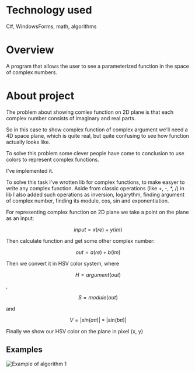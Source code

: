 # Technology used
C#, WindowsForms, math, algorithms

# Overview
A program that allows the user to see a parameterized function in the space of complex numbers.

# About project
The problem about showing comlex function on 2D plane is that each complex number consists of imaginary and real parts.

So in this case to show complex function of complex argument we'll need a 4D space plane, which is quite real, but quite confusing to see how function actually looks like.

To solve this problem some clever people have come to conclusion to use colors to represent complex functions.

I've implemented it.

To solve this task I've wrotten lib for complex functions, to make easyer to write any complex function. Aside from classic operations (like +, -, \*, \/) in lib I also added such operations as inversion, logarythm, finding argument of complex number, finding its module, cos, sin and exponentiation.

For representing complex function on 2D plane we take a point on the plane as an input:

$$input = {x(re)+y(im)}$$

Then calculate function and get some other complex number:

$$out = {a(re)+b(im)}$$

Then we convert it in HSV color system, where

$$H = {argument(out)}$$

,

$$S = {module(out)}$$

and 

$$V = {|sin(a \pi)|*|sin(b \pi)|}$$

Finally we show our HSV color on the plane in pixel (x, y)

## Examples

![Example of algorithm 1](pictures/complex.gif)

